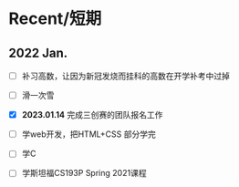 # Recent/短期
## 2022 Jan.
- [ ] 补习高数，让因为新冠发烧而挂科的高数在开学补考中过掉<br>
- [ ] 滑一次雪
- [x] **2023.01.14** 完成三创赛的团队报名工作                               <br>
- [ ] 学web开发，把HTML+CSS 部分学完<br>
- [ ] 学C
- [ ] 学斯坦福CS193P Spring 2021课程
 
